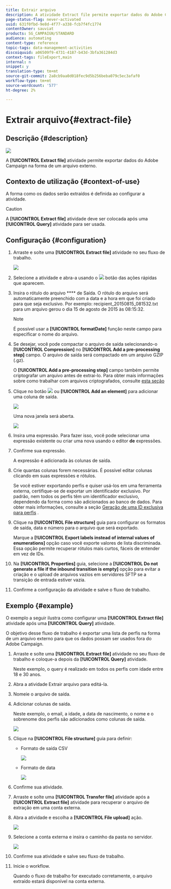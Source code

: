 ```yaml
---
title: Extrair arquivo
description: A atividade Extract file permite exportar dados do Adobe Campaign na forma de um arquivo externo.
page-status-flag: never-activated
uuid: 631f0fbd-9e8d-4f77-a338-fcb7f4fc1774
contentOwner: sauviat
products: SG_CAMPAIGN/STANDARD
audience: automating
content-type: reference
topic-tags: data-management-activities
discoiquuid: a06509f9-4731-4187-b43d-3bfa361284d3
context-tags: fileExport,main
internal: n
snippet: y
translation-type: tm+mt
source-git-commit: 2a8cb9aa0d018fec9d5b256beba079c5ec3afaf0
workflow-type: tm+mt
source-wordcount: '577'
ht-degree: 2%

---
```



# Extrair arquivo{#extract-file}

## Descrição {#description}

![](assets/export.png)

A **[!UICONTROL Extract file]** atividade permite exportar dados do Adobe Campaign na forma de um arquivo externo.

## Contexto de utilização {#context-of-use}

A forma como os dados serão extraídos é definida ao configurar a atividade.

>[!CAUTION]
>
>A **[!UICONTROL Extract file]** atividade deve ser colocada após uma **[!UICONTROL Query]** atividade para ser usada.

## Configuração {#configuration}

1. Arraste e solte uma **[!UICONTROL Extract file]** atividade no seu fluxo de trabalho.

   ![](assets/wkf_data_export1.png)

1. Selecione a atividade e abra-a usando o ![](assets/edit_darkgrey-24px.png) botão das ações rápidas que aparecem.
1. Insira o rótulo do arquivo **** de Saída. O rótulo do arquivo será automaticamente preenchido com a data e a hora em que foi criado para que seja exclusivo. Por exemplo: recipient_20150815_081532.txt para um arquivo gerou o dia 15 de agosto de 2015 às 08:15:32.

   >[!NOTE]
   >
   >É possível usar a **[!UICONTROL formatDate]** função neste campo para especificar o nome do arquivo.

1. Se desejar, você pode compactar o arquivo de saída selecionando-o **[!UICONTROL Compression]** no **[!UICONTROL Add a pre-processing step]** campo. O arquivo de saída será compactado em um arquivo GZIP (.gz).

   O **[!UICONTROL Add a pre-processing step]** campo também permite criptografar um arquivo antes de extraí-lo. Para obter mais informações sobre como trabalhar com arquivos criptografados, consulte [esta seção](../../automating/using/managing-encrypted-data.md)

1. Clique no botão ![](assets/add_darkgrey-24px.png) ou **[!UICONTROL Add an element]** para adicionar uma coluna de saída.

   ![](assets/wkf_data_export2.png)

   Uma nova janela será aberta.

   ![](assets/wkf_data_export3.png)

1. Insira uma expressão. Para fazer isso, você pode selecionar uma expressão existente ou criar uma nova usando o editor **de** expressões.
1. Confirme sua expressão.

   A expressão é adicionada às colunas de saída.

1. Crie quantas colunas forem necessárias. É possível editar colunas clicando em suas expressões e rótulos.

   Se você estiver exportando perfis e quiser usá-los em uma ferramenta externa, certifique-se de exportar um identificador exclusivo. Por padrão, nem todos os perfis têm um identificador exclusivo, dependendo da forma como são adicionados ao banco de dados. Para obter mais informações, consulte a seção [Geração de uma ID exclusiva para perfis](../../developing/using/configuring-the-resource-s-data-structure.md#generating-a-unique-id-for-profiles-and-custom-resources) .

1. Clique na **[!UICONTROL File structure]** guia para configurar os formatos de saída, data e número para o arquivo que será exportado.

   Marque a **[!UICONTROL Export labels instead of internal values of enumerations]** opção caso você exporte valores de lista discriminada. Essa opção permite recuperar rótulos mais curtos, fáceis de entender em vez de IDs.

1. Na **[!UICONTROL Properties]** guia, selecione a **[!UICONTROL Do not generate a file if the inbound transition is empty]** opção para evitar a criação e o upload de arquivos vazios em servidores SFTP se a transição de entrada estiver vazia.
1. Confirme a configuração da atividade e salve o fluxo de trabalho.

## Exemplo {#example}

O exemplo a seguir ilustra como configurar uma **[!UICONTROL Extract file]** atividade após uma **[!UICONTROL Query]** atividade.

O objetivo desse fluxo de trabalho é exportar uma lista de perfis na forma de um arquivo externo para que os dados possam ser usados fora do Adobe Campaign.

1. Arraste e solte uma **[!UICONTROL Extract file]** atividade no seu fluxo de trabalho e coloque-a depois da **[!UICONTROL Query]** atividade.

   Neste exemplo, o query é realizado em todos os perfis com idade entre 18 e 30 anos.

1. Abra a atividade Extrair arquivo para editá-la.
1. Nomeie o arquivo de saída.
1. Adicionar colunas de saída.

   Neste exemplo, o email, a idade, a data de nascimento, o nome e o sobrenome dos perfis são adicionados como colunas de saída.

   ![](assets/wkf_data_export6.png)

1. Clique na **[!UICONTROL File structure]** guia para definir:

   * Formato de saída CSV

      ![](assets/wkf_data_export7.png)

   * Formato de data

      ![](assets/wkf_data_export9.png)

1. Confirme sua atividade.
1. Arraste e solte uma **[!UICONTROL Transfer file]** atividade após a **[!UICONTROL Extract file]** atividade para recuperar o arquivo de extração em uma conta externa.
1. Abra a atividade e escolha a **[!UICONTROL File upload]** ação.

   ![](assets/wkf_data_export11.png)

1. Selecione a conta externa e insira o caminho da pasta no servidor.

   ![](assets/wkf_data_export12.png)

1. Confirme sua atividade e salve seu fluxo de trabalho.
1. Inicie o workflow.

   Quando o fluxo de trabalho for executado corretamente, o arquivo extraído estará disponível na conta externa.

